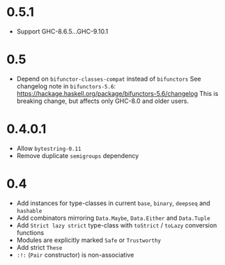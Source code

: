 # 0.5.1

- Support GHC-8.6.5...GHC-9.10.1

# 0.5

- Depend on `bifunctor-classes-compat` instead of `bifunctors`
  See changelog note in `bifunctors-5.6`: https://hackage.haskell.org/package/bifunctors-5.6/changelog
  This is breaking change, but affects only GHC-8.0 and older users.

# 0.4.0.1

- Allow `bytestring-0.11`
- Remove duplicate `semigroups` dependency

# 0.4

- Add instances for type-classes in current `base`, `binary`, `deepseq` and `hashable`
- Add combinators mirroring `Data.Maybe`, `Data.Either` and `Data.Tuple`
- Add `Strict lazy strict` type-class with `toStrict` / `toLazy`
  conversion functions
- Modules are explicitly marked `Safe` or `Trustworthy`
- Add strict `These`
- `:!:` (`Pair` constructor) is non-associative
